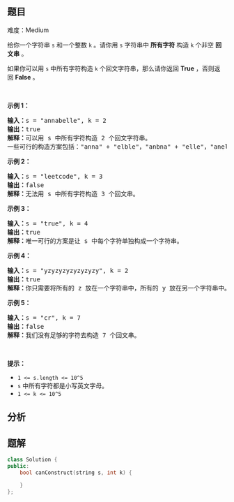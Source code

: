 
## 题目
难度：Medium
<p>给你一个字符串 <code>s</code>&nbsp;和一个整数 <code>k</code>&nbsp;。请你用 <code>s</code>&nbsp;字符串中 <strong>所有字符</strong>&nbsp;构造 <code>k</code>&nbsp;个非空 <strong>回文串</strong>&nbsp;。</p>

<p>如果你可以用&nbsp;<code>s</code>&nbsp;中所有字符构造&nbsp;<code>k</code>&nbsp;个回文字符串，那么请你返回 <strong>True</strong>&nbsp;，否则返回&nbsp;<strong>False</strong>&nbsp;。</p>

<p>&nbsp;</p>

<p><strong>示例 1：</strong></p>

<pre>
<strong>输入：</strong>s = &quot;annabelle&quot;, k = 2
<strong>输出：</strong>true
<strong>解释：</strong>可以用 s 中所有字符构造 2 个回文字符串。
一些可行的构造方案包括：&quot;anna&quot; + &quot;elble&quot;，&quot;anbna&quot; + &quot;elle&quot;，&quot;anellena&quot; + &quot;b&quot;
</pre>

<p><strong>示例 2：</strong></p>

<pre>
<strong>输入：</strong>s = &quot;leetcode&quot;, k = 3
<strong>输出：</strong>false
<strong>解释：</strong>无法用 s 中所有字符构造 3 个回文串。
</pre>

<p><strong>示例 3：</strong></p>

<pre>
<strong>输入：</strong>s = &quot;true&quot;, k = 4
<strong>输出：</strong>true
<strong>解释：</strong>唯一可行的方案是让 s 中每个字符单独构成一个字符串。
</pre>

<p><strong>示例 4：</strong></p>

<pre>
<strong>输入：</strong>s = &quot;yzyzyzyzyzyzyzy&quot;, k = 2
<strong>输出：</strong>true
<strong>解释：</strong>你只需要将所有的 z 放在一个字符串中，所有的 y 放在另一个字符串中。那么两个字符串都是回文串。
</pre>

<p><strong>示例 5：</strong></p>

<pre>
<strong>输入：</strong>s = &quot;cr&quot;, k = 7
<strong>输出：</strong>false
<strong>解释：</strong>我们没有足够的字符去构造 7 个回文串。
</pre>

<p>&nbsp;</p>

<p><strong>提示：</strong></p>

<ul>
	<li><code>1 &lt;= s.length &lt;= 10^5</code></li>
	<li><code>s</code>&nbsp;中所有字符都是小写英文字母。</li>
	<li><code>1 &lt;= k &lt;= 10^5</code></li>
</ul>

## 分析

## 题解
```cpp
class Solution {
public:
    bool canConstruct(string s, int k) {

    }
};
```